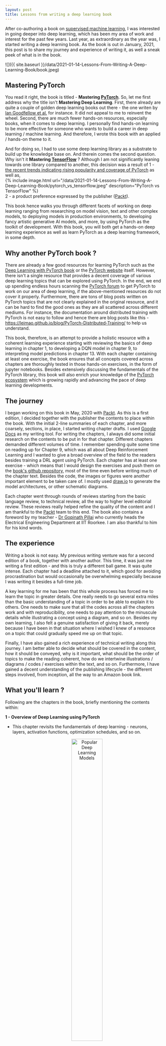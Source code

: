 ```yaml
---
layout: post
title: Lessons from writing a deep learning book
---
```


After co-authoring a book on [supervised machine learning](https://datashines.github.io/My-First-Book/), 
I was interested in going deeper into deep learning, which has been my area of work and interest for the past few years. 
Last year, as extraordinary as the year was, I started writing a deep learning book. As the book is out in January, 2021, this
post is to share my journey and experience of writing it, as well a sneak peek of what is in the book.

![]({{ site.baseurl }}/data/2021-01-14-Lessons-From-Writing-A-Deep-Learning-Book/book.jpeg)


##  Mastering PyTorch

You read it right, the book is titled - **Mastering [PyTorch](https://pytorch.org/)**. So, let me first address why the title isn't **Mastering Deep Learning**.
First, there already are quite a couple of golden deep learning books out there - the one writen by [Ian Goodfellow et al.](https://www.deeplearningbook.org/) 
for instance. It did not appeal to me to reinvent the wheel. Second, there are much fewer hands-on resources, especially books, when it comes to deep
learning. I personally find hands-on learning to be more effective for someone who wants to build a career in deep learning / machine learning. And therefore, 
I wrote this book with an applied / hands-on theme to it. 

And for doing so, I had to use some deep learning library as a substrate to build up the 
knowledge base on. And therein comes the second question. Why isn't it **Mastering [TensorFlow](https://www.tensorflow.org/)** ? Although I am not significantly leaning towards one library 
compared to another, this decision was a result of 1 - [the recent trends indicating rising popularity and coverage of PyTorch](https://www.linkedin.com/posts/yann-lecun-0b999_tensorflow-pytorch-ai-activity-6683087808535523328-SrC_/?_l=en_US) as well as,
<br>
{% include image.html url="/data/2021-01-14-Lessons-From-Writing-A-Deep-Learning-Book/pytorch_vs_tensorflow.jpeg" description="PyTorch vs TensorFlow" %}
<br>2 - a product preference expressed by the publisher ([Packt](https://www.packtpub.com/)).

This book hence walks you through different facets of working on deep learning ranging from researching on model vision, text and other complex models, to 
deploying models in production environments, to developing fancy artistic generative AI models, and more, by using PyTorch as the toolkit of development. With this
book, you will both get a hands-on deep learning experience as well as learn PyTorch as a deep learning framework, in some depth. 

 
## Why another PyTorch book ?

There are already a few good resources for learning PyTorch such as the [Deep Learning with PyTorch book](https://www.amazon.co.uk/Deep-Learning-Pytorch-Eli-Stevens/dp/1617295264)
or the [PyTorch website](https://pytorch.org/tutorials/) itself. However, there isn't a single resource that provides a decent coverage of various deep learning topics that can 
be explored using PyTorch. In the end, we end up spending endless hours scanning the [PyTorch forum](https://discuss.pytorch.org/) to get PyTorch to work on our area of deep learning, 
if the above-mentioned resources do not cover it properly. Furthermore, there are tons of blog posts written on PyTorch topics that are not clearly explained in the original resource, and it
can be hard to find the good ones as they are all scattered across different mediums. For instance, the documentation around distributed training with PyTorch is not easy to follow and 
hence there are blog posts like this - https://leimao.github.io/blog/PyTorch-Distributed-Training/ to help us understand.

This book, therefore, is an attempt to provide a holistic resource with a coherent learning experience starting with reviewing the basics of 
deep learning in chapter 1, to developing a DQN model in chapter 9, to interpreting model predictions in chapter 13. With each chapter containing at least 
one exercise, the book ensures that all concepts covered across chapters are thoroughly tested in those hands-on exercises, in the form of jupyter notebooks. 
Besides extensively discussing the fundamentals of the PyTorch library, this book will also enrich your knowledge of the [PyTorch ecosystem](https://pytorch.org/ecosystem/) which is growing rapidly and advancing the pace of 
deep learning developments. 

## The journey 

I began working on this book in May, 2020 with [Packt](https://www.packtpub.com/). As this is a first edition, I decided 
together with the publisher the contents to place within the book. With the initial 2-line summaries of each chapter, and 
more coarsely, sections, in place, I started writing chapter drafts. I used [Google Docs](https://docs.google.com/document/u/0/) 
as my writing tool.
For writing the chapters, I always did some initial research on the contents to be put in for that chapter. Different chapters 
demanded different volumes of time. I remember spending quite some time on reading up for Chapter 9, which was all about Deep Reinforcement Learning
and I wanted to give a broad overview of the field to the readers besides training a DRL agent using PyTorch.
Each chapter has at least one exercise - which means that I would design the exercises and push them on the 
[book's github repository](https://github.com/PacktPublishing/Mastering-PyTorch),
most of the time even before writing much of the chapter text. Besides the code, the images or figures were another important 
element to be taken care of. I mostly used [draw.io](https://app.diagrams.net/) to generate the model architectures, or other schematic diagrams.

Each chapter went through rounds of reviews starting from the basic language review, to technical review, all the way 
to higher level editorial review. These reviews really helped refine the quality of the content and I am thankful to 
the [Packt](https://www.packtpub.com/) team to this end. The book also contains a foreword by my teacher - [Dr Gopinath Pillai](https://www.iitr.ac.in/~EE/gnathfee) 
who currently heads the Electrical Engineering Department at IIT Roorkee. I am also thankful to him for his kind words.


## The experience

Writing a book is not easy. My previous writing venture was for a second edition of a book, together with another author. 
This time, it was just me writing a first edition - and this is truly a different ball game. It was quite intense. Each chapter
had a deadline attached to it, which good for avoiding procrastination but would occasionally be overwhelming especially because
I was writing it besides a full-time job.

A key learning for me has been that this whole process has forced me to learn the topic in greater details. One really needs to
go several extra miles than the basic understanding of a topic in order to be able to explain it to others. One needs to make 
sure that all the codes across all the chapters work and with reproducibility, one needs to pay attention to the minuscule details while
 illustrating a concept using a diagram, and so on. Besides my own 
learning, I also felt a genuine satisfaction of giving it back, merely because I have been in that situation where I wished I 
knew of a resource on a topic that could gradually speed me up on that topic. 

Finally, I have also gained a rich experience of technical writing along this journey. I am better able to decide what should be 
covered in the content, how it should be conveyed, why is it important, what should be the order of topics to make the reading coherent,
how do we intertwine illustrations / diagrams / codes / exercises within the text, and so on. Furthermore, I have gained 
a decent understanding of the publishing lifecycle - the different steps involved, from inception, all the way to an Amazon book link.  


## What you'll learn ?

Following are the chapters in the book, briefly mentioning the contents within:

**1 - Overview of Deep Learning using PyTorch** 
* This chapter revisits the fundamentals of deep learning - neurons, layers, activation functions, optimization schedules, and so on.

    <figure>
    <p style="text-align:center">
      <img src="{{site.url}}/data/2021-01-14-Lessons-From-Writing-A-Deep-Learning-Book/ch1.png" alt="Popular Deep Learning Models" width="50%"/>
      </p>
      <figcaption><i>Popular Deep Learning Models</i></figcaption>
    </figure> 

* This chapter simultaneously also recaps the basics of PyTorch - tensor, torch modules, torch functions, etc.

**2 - Combining CNNs and LSTMs**
- You will learn to build an image caption generator which is a combination of CNN and LSTM models.
{% include image.html url="/data/2021-01-14-Lessons-From-Writing-A-Deep-Learning-Book/ch2.png" description="Image Captioning Model" %}
- This chapter is meant to build the momentum to gear up for the next chapters which extensively cover various neural architectures.

**3 - Deep CNN Architectures**
- One of the biggest chapters of the book, it covers a vast range of CNN model architectures ever since they were invented - 
starting from LeNet all the way to EfficientNets, with a focus on image classification for the exercises.
{% include image.html url="/data/2021-01-14-Lessons-From-Writing-A-Deep-Learning-Book/ch3.png" description="Convolutional Architecture Evolution" %} 

**4 - Deep Recurrent Model Architectures**
- Similar to the previous chapter, this one walks through the evolution of recurrent architectures, starting from vanilla RNNs,
to LSTMs, GRUs and beyond.
{% include image.html url="/data/2021-01-14-Lessons-From-Writing-A-Deep-Learning-Book/ch4.jpg" description="LSTM Cell Architecture" %}
- You will also learn to train sentiment detection RNN and LSTM models using PyTorch along the way.

**5 - Hybrid Advanced Models**
* This chapter is a conclusion to the discussion of model architectures. It picks up from where we end in chapter 3 and chapter 4.
{% include image.html url="/data/2021-01-14-Lessons-From-Writing-A-Deep-Learning-Book/ch5.png" description="Transformer Architecture" %}
* Continuing from chapter 4, we discuss transformers which have essentially rendered recurrent neural networks redundant. And 
resuming from the neural architecture search (NAS) discussions at the end of chapter 4, we discuss RandWireNNs which is a well known NAS approach. 

**6 - Music and Text Generation with PyTorch**
* We enter into the exploration of generative artistic AI models in this chapter. First, we use the transformer model discussed in the
previous chapter to generate meaningful text. We discuss text generation strategies such as greedy search, beam search, etc.
{% include image.html url="/data/2021-01-14-Lessons-From-Writing-A-Deep-Learning-Book/ch6.png" description="Beam Search" %}
* In the second
half of the chapter, we train an AI music composer that should learn to generate Mozart-like compositions. Here is sample generated 
in the chapter exercise:
[Generated Clip](/data/2021-01-14-Lessons-From-Writing-A-Deep-Learning-Book/ch6.mp3) 

**7 - Neural Style Transfer**
* Continuing the artistic AI theme from the previous chapter, you will learn to train an NST model which can combine 
the style of one image with the content of another. 
{% include image.html url="/data/2021-01-14-Lessons-From-Writing-A-Deep-Learning-Book/ch7.png" description="Neural Style Transfer" %}

**8 - Deep Convolutional GANs**
* Concluding the generative models discussion, you will learn to build a DCGAN model in PyTorch on the MNIST dataset.
{% include image.html url="/data/2021-01-14-Lessons-From-Writing-A-Deep-Learning-Book/ch8.png" description="U-Net as Generator for Pix2Pix Model" %}
* As a bonus, you will also 
learn about the Pix2Pix model which is another well-known GAN model that automates image-to-image translations.

**9 - Deep Reinforcement Learning**
* This chapter is both a vary brief overview of the field of DRL, as well as a deep dive into the world of Deep Q-learning
Networks (DQNs).

    <figure>
    <p style="text-align:center">
      <img src="{{site.url}}/data/2021-01-14-Lessons-From-Writing-A-Deep-Learning-Book/ch9.png" alt="Pong Video Game" width="50%"/>
      </p>
      <figcaption><i>Pong Video Game</i></figcaption>
    </figure> 

* You'll learn to train an AI video game player for the pong video game using PyTorch and gym.

**10 - Operationalizing PyTorch Models into Production**
* In this longest and my favorite chapter, you will learn all about serving PyTorch models in production systems using
Flask, Docker, as well as using TorchServe. You will learn about the various ways of using JIT-ed PyTorch models via TorchScript.
{% include image.html url="/data/2021-01-14-Lessons-From-Writing-A-Deep-Learning-Book/ch10.png" description="Tracing versus Scripting" %}
* You will learn how to port PyTorch model into a C++ application as well as using PyTorch model in Tensorflow via the ONNX export format.
Finally, this chapter walks through the various ways of working with PyTorch in the some of the most cloud computatig platforms.    

**11 - Distributed Training**
* This chapter focuses on demonstrating how to leverage performance gains in terms of model training time, with the help 
of distributed deep learning model training in PyTorch.
    <figure>
    <p style="text-align:center">
      <img src="{{site.url}}/data/2021-01-14-Lessons-From-Writing-A-Deep-Learning-Book/ch11.png" alt="Distributed training logs" width="50%"/>
     </p>
      <figcaption><i>Distributed training logs</i></figcaption>
    </figure> 


**12 - PyTorch and AutoML**
* The NAS discussions done under chapters 3 and 5 aside, this chapter is a deep dive into the field of AutoML which covers both
NAS as well as hyperparameter search.
{% include image.html url="/data/2021-01-14-Lessons-From-Writing-A-Deep-Learning-Book/ch12.png" description="AutoPyTorch Model Architecture" %}
* You will learn how to use AutoPyTorch to perform AutoML with PyTorch as well as Optuna, which 
is a cool hyperparameter search library for PyTorch.

**13 - PyTorch and Explainable AI**
* In this chapter, you will learn to reason the model predictions to some extent, by dissecting the trained PyTorch model.
    <figure>
    <p style="text-align:center">
      <img src="{{site.url}}/data/2021-01-14-Lessons-From-Writing-A-Deep-Learning-Book/ch13.png" alt="Overlaid Integrated Gradients" width="50%"/>
     </p>
      <figcaption><i>Overlaid Integrated Gradients</i></figcaption>
    </figure>

* This chapter also
explores a fantastic model interpretability library called Captum, which further helps investigate the inner workings of a trained model.

**14 - Rapid Prototyping with PyTorch**
* The final chapter of this book discusses two libraries - fast.ai and PyTorch Lightning - both of which are aimed at 
making the process of training PyTorch models faster and simpler.
    <figure>
    <p style="text-align:center">
      <img src="{{site.url}}/data/2021-01-14-Lessons-From-Writing-A-Deep-Learning-Book/ch14.png" alt="fast.ai training logs" width="50%"/>
      </p>
      <figcaption><i>fast.ai training logs</i></figcaption>
    </figure>

* You will learn to use both of these libraries and briefly 
learn the distinct features offered by each of them. 

## Buy your copy on Amazon !

You can find the book in 
[kindle format on Amazon](https://www.amazon.com/Mastering-PyTorch-architectures-advanced-features-ebook/dp/B08NWYYLN9) 
. The book is also available on 
[Packt's own website](https://www.packtpub.com/product/mastering-pytorch/9781789614381). 
If you do read the book, please leave a review based on how you find it. I sincerely hope this book helps you in some 
way in your deep learning progression trajectory. Happy learning !


## Sneak Peek

Here is a glimpse of the book:
  
<object data="{{ site.baseurl }}/data/2021-01-14-Lessons-From-Writing-A-Deep-Learning-Book/B12158_Mastering PyTorch_eBook_15_pages.pdf" width="750px" height="750px">
    <embed src="{{ site.baseurl }}/data/2021-01-14-Lessons-From-Writing-A-Deep-Learning-Book/B12158_Mastering PyTorch_eBook_15_pages.pdf">
    </embed>
</object>